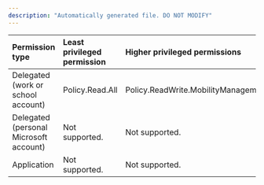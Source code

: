 ```yaml
---
description: "Automatically generated file. DO NOT MODIFY"
---
```


|Permission type|Least privileged permission|Higher privileged permissions|
|:---|:---|:---|
|Delegated (work or school account)|Policy.Read.All|Policy.ReadWrite.MobilityManagement|
|Delegated (personal Microsoft account)|Not supported.|Not supported.|
|Application|Not supported.|Not supported.|

